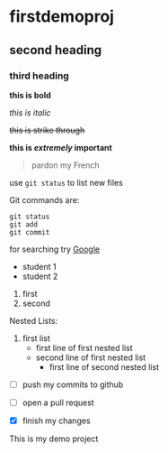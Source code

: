 # firstdemoproj

## second heading

### third heading

**this is bold**

*this is italic*

~~this is strike through~~

**this is *extremely* important**

> pardon my French

use `git status` to list new files

Git commands are:
```
git status
git add
git commit 
```
for searching try [Google](https://www.google.com/)

- student 1
- student 2
1. first
2. second

Nested Lists:
1. first list
   - first line of first nested list 
   - second line of first nested list
     - first line of second nested list

- [ ] push my commits to github

- [ ] open a pull request

- [X] finish my changes

This is my demo project
